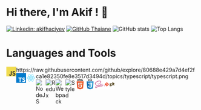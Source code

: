 # Hi there, I'm Akif ! 👋
[![Linkedin: akifhaciyev](https://img.shields.io/badge/-AkifHaciyev-blue?style=flat-square&logo=Linkedin&logoColor=white&linkhttps://www.linkedin.com/in/akif-haciyev-1594351aa)](https://www.linkedin.com/in/akif-haciyev-1594351aa)
[![GitHub Thaiane](https://img.shields.io/github/followers/AkifHaciyev?label=follow&style=social)](https://github.com/AkifHaciyev)
![GitHub stats](https://github-readme-stats.vercel.app/api?username=AkifHaciyev&show_icons=true&theme=radical)
![Top Langs](https://github-readme-stats.vercel.app/api/top-langs/?username=AkifHAciyev&layout=compact&theme=gotham&custom_title=Statistics)  
# Languages and Tools

<img align="left" alt="JavaScript" width="26px" src="https://raw.githubusercontent.com/github/explore/80688e429a7d4ef2fca1e82350fe8e3517d3494d/topics/javascript/javascript.png" />
https://raw.githubusercontent.com/github/explore/80688e429a7d4ef2fca1e82350fe8e3517d3494d/topics/typescript/typescript.png
<img align="left" alt="React" width="26px" src="https://raw.githubusercontent.com/github/explore/80688e429a7d4ef2fca1e82350fe8e3517d3494d/topics/typescript/typescript.png" />
<img align="left" alt="React" width="26px" src="https://raw.githubusercontent.com/github/explore/80688e429a7d4ef2fca1e82350fe8e3517d3494d/topics/react/react.png" />
<img align="left" alt="NodeJS"  width="26px" src="https://ijs.gallerycdn.vsassets.io/extensions/ijs/reactnextjssnippets/1.6.0/1604011628777/Microsoft.VisualStudio.Services.Icons.Default" />
<img align="left" alt="Redux" width="26px" src="https://seeklogo.com/images/R/redux-logo-9CA6836C12-seeklogo.com.png" />
<img align="left" alt="Webpack" width="26px" src="https://webpack.js.org/icon-pwa-512x512.d3dae4189855b3a72ff9.png" />
<img align="left" alt="Styled" width="26px" src="https://cdn.hashnode.com/res/hashnode/image/upload/jbhiqodxlyhaqogfuqwy/1486104606.png?w=400&h=400&fit=crop&crop=entropy&auto=compress" />
<img align="left" alt="HTML5" width="26px" src="https://raw.githubusercontent.com/github/explore/80688e429a7d4ef2fca1e82350fe8e3517d3494d/topics/html/html.png" />
<img align="left" alt="CSS3" width="26px" src="https://raw.githubusercontent.com/github/explore/80688e429a7d4ef2fca1e82350fe8e3517d3494d/topics/css/css.png" />
<img align="left" alt="Sass" width="26px" src="https://raw.githubusercontent.com/github/explore/80688e429a7d4ef2fca1e82350fe8e3517d3494d/topics/sass/sass.png" />
<img align="left" alt="GitHub" width="26px" src="https://raw.githubusercontent.com/github/explore/80688e429a7d4ef2fca1e82350fe8e3517d3494d/topics/git/git.png" />
